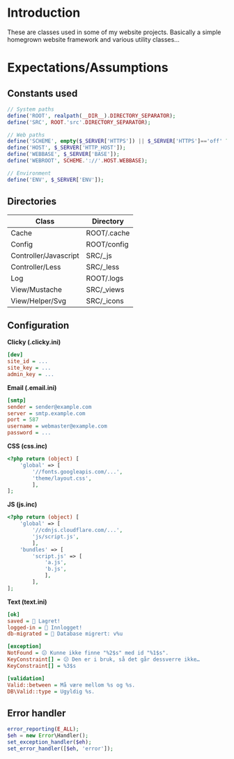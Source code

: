 Introduction
===

These are classes used in some of my website projects. Basically a simple homegrown website framework and various utility classes...


Expectations/Assumptions
===

Constants used
---

```PHP
// System paths
define('ROOT', realpath(__DIR__).DIRECTORY_SEPARATOR);
define('SRC', ROOT.'src'.DIRECTORY_SEPARATOR);

// Web paths
define('SCHEME', empty($_SERVER['HTTPS']) || $_SERVER['HTTPS']=='off' ? 'http' : 'https');
define('HOST', $_SERVER['HTTP_HOST']);
define('WEBBASE', $_SERVER['BASE']);
define('WEBROOT', SCHEME.'://'.HOST.WEBBASE);

// Environment
define('ENV', $_SERVER['ENV']);
```

Directories
---

| Class | Directory
| --- | ---
| Cache | ROOT/.cache
| Config | ROOT/config
| Controller/Javascript | SRC/_js
| Controller/Less | SRC/_less
| Log | ROOT/.logs
| View/Mustache | SRC/_views
| View/Helper/Svg | SRC/_icons



Configuration
---

**Clicky (.clicky.ini)**

```INI
[dev]
site_id = ...
site_key = ...
admin_key = ...
```

**Email (.email.ini)**

```INI
[smtp]
sender = sender@example.com
server = smtp.example.com
port = 587
username = webmaster@example.com
password = ...
```

**CSS (css.inc)**

```PHP
<?php return (object) [
	'global' => [
		'//fonts.googleapis.com/...',
		'theme/layout.css',
		],
];

```

**JS (js.inc)**

```PHP
<?php return (object) [
	'global' => [
		'//cdnjs.cloudflare.com/...',
		'js/script.js',
		],
	'bundles' => [
		'script.js' => [
			'a.js',
			'b.js',
			],
		],
];

```

**Text (text.ini)**

```INI
[ok]
saved = 🎉 Lagret!
logged-in = 🔑 Innlogget!
db-migrated = 🔧 Database migrert: v%u

[exception]
NotFound = 😕 Kunne ikke finne "%2$s" med id "%1$s".
KeyConstraint[] = 😕 Den er i bruk, så det går dessverre ikke…
KeyConstraint[] = %3$s

[validation]
Valid::between = Må være mellom %s og %s.
DB\Valid::type = Ugyldig %s.
```

Error handler
---
```PHP
error_reporting(E_ALL);
$eh = new Error\Handler();
set_exception_handler($eh);
set_error_handler([$eh, 'error']);
```
